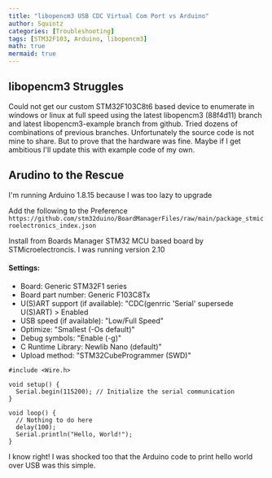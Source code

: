```yaml
---
title: "libopencm3 USB CDC Virtual Com Port vs Arduino"
author: Squintz
categories: [Troubleshooting]
tags: [STM32F103, Arduino, libopencm3]
math: true
mermaid: true
---
```


## libopencm3 Struggles

Could not get our custom STM32F103C8t6 based device to enumerate in windows or linux at full speed using the latest libopencm3 (88f4d11) branch and latest libopencm3-example branch from github. Tried dozens of combinations of previous branches. Unfortunately the source code is not mine to share. But to prove that the hardware was fine. Maybe if I get ambitious I'll update this with example code of my own.

## Arudino to the Rescue

I'm running Arduino 1.8.15 because I was too lazy to upgrade

Add the following to the Preference
```https://github.com/stm32duino/BoardManagerFiles/raw/main/package_stmicroelectronics_index.json```

Install from Boards Manager STM32 MCU based board by STMicroelectroncis. I was running version 2.10

#### Settings:

* Board: Generic STM32F1 series
* Board part number: Generic F103C8Tx
* U(S)ART support (if available): "CDC(genrric 'Serial' supersede U(S)ART) > Enabled
* USB speed (if available): "Low/Full Speed"
* Optimize: "Smallest (-Os default)"
* Debug symbols: "Enable (-g)"
* C Runtime Library: Newlib Nano (default)"
* Upload method: "STM32CubeProgrammer (SWD)"

```
#include <Wire.h>

void setup() {
  Serial.begin(115200); // Initialize the serial communication
}

void loop() {
  // Nothing to do here
  delay(100);
  Serial.println("Hello, World!");
}
```

I know right! I was shocked too that the Arduino code to print hello world over USB was this simple.

